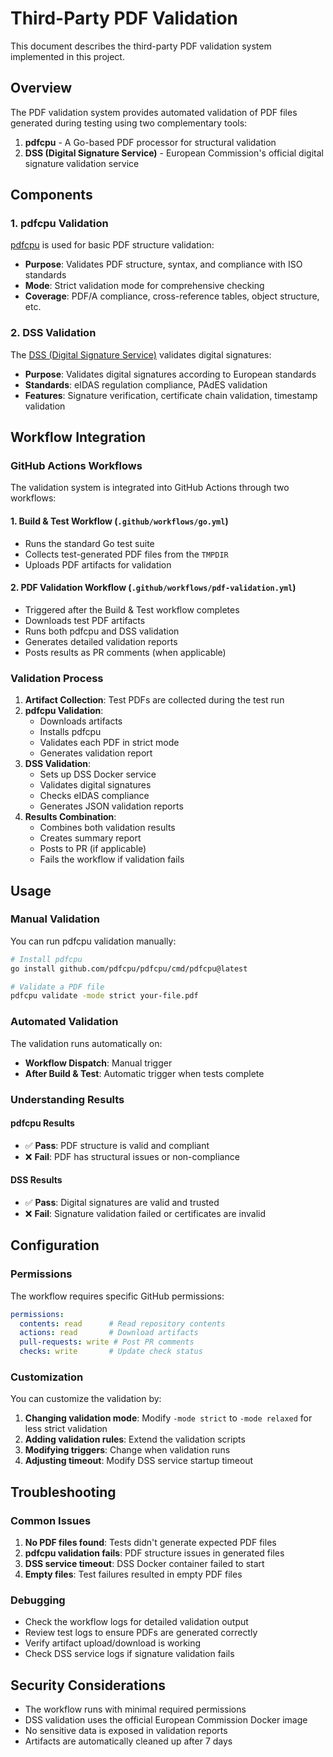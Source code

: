 # Third-Party PDF Validation

This document describes the third-party PDF validation system implemented in this project.

## Overview

The PDF validation system provides automated validation of PDF files generated during testing using two complementary tools:

1. **pdfcpu** - A Go-based PDF processor for structural validation
2. **DSS (Digital Signature Service)** - European Commission's official digital signature validation service

## Components

### 1. pdfcpu Validation

[pdfcpu](https://github.com/pdfcpu/pdfcpu) is used for basic PDF structure validation:

- **Purpose**: Validates PDF structure, syntax, and compliance with ISO standards
- **Mode**: Strict validation mode for comprehensive checking
- **Coverage**: PDF/A compliance, cross-reference tables, object structure, etc.

### 2. DSS Validation

The [DSS (Digital Signature Service)](https://ec.europa.eu/digital-building-blocks/DSS/webapp-demo/) validates digital signatures:

- **Purpose**: Validates digital signatures according to European standards
- **Standards**: eIDAS regulation compliance, PAdES validation
- **Features**: Signature verification, certificate chain validation, timestamp validation

## Workflow Integration

### GitHub Actions Workflows

The validation system is integrated into GitHub Actions through two workflows:

#### 1. Build & Test Workflow (`.github/workflows/go.yml`)

- Runs the standard Go test suite
- Collects test-generated PDF files from the `TMPDIR`
- Uploads PDF artifacts for validation

#### 2. PDF Validation Workflow (`.github/workflows/pdf-validation.yml`)

- Triggered after the Build & Test workflow completes
- Downloads test PDF artifacts
- Runs both pdfcpu and DSS validation
- Generates detailed validation reports
- Posts results as PR comments (when applicable)

### Validation Process

1. **Artifact Collection**: Test PDFs are collected during the test run
2. **pdfcpu Validation**: 
   - Downloads artifacts
   - Installs pdfcpu
   - Validates each PDF in strict mode
   - Generates validation report
3. **DSS Validation**:
   - Sets up DSS Docker service
   - Validates digital signatures
   - Checks eIDAS compliance
   - Generates JSON validation reports
4. **Results Combination**:
   - Combines both validation results
   - Creates summary report
   - Posts to PR (if applicable)
   - Fails the workflow if validation fails

## Usage

### Manual Validation

You can run pdfcpu validation manually:

```bash
# Install pdfcpu
go install github.com/pdfcpu/pdfcpu/cmd/pdfcpu@latest

# Validate a PDF file
pdfcpu validate -mode strict your-file.pdf
```

### Automated Validation

The validation runs automatically on:

- **Workflow Dispatch**: Manual trigger
- **After Build & Test**: Automatic trigger when tests complete

### Understanding Results

#### pdfcpu Results

- ✅ **Pass**: PDF structure is valid and compliant
- ❌ **Fail**: PDF has structural issues or non-compliance

#### DSS Results

- ✅ **Pass**: Digital signatures are valid and trusted
- ❌ **Fail**: Signature validation failed or certificates are invalid

## Configuration

### Permissions

The workflow requires specific GitHub permissions:

```yaml
permissions:
  contents: read      # Read repository contents
  actions: read       # Download artifacts
  pull-requests: write # Post PR comments
  checks: write       # Update check status
```

### Customization

You can customize the validation by:

1. **Changing validation mode**: Modify `-mode strict` to `-mode relaxed` for less strict validation
2. **Adding validation rules**: Extend the validation scripts
3. **Modifying triggers**: Change when validation runs
4. **Adjusting timeout**: Modify DSS service startup timeout

## Troubleshooting

### Common Issues

1. **No PDF files found**: Tests didn't generate expected PDF files
2. **pdfcpu validation fails**: PDF structure issues in generated files
3. **DSS service timeout**: DSS Docker container failed to start
4. **Empty files**: Test failures resulted in empty PDF files

### Debugging

- Check the workflow logs for detailed validation output
- Review test logs to ensure PDFs are generated correctly
- Verify artifact upload/download is working
- Check DSS service logs if signature validation fails

## Security Considerations

- The workflow runs with minimal required permissions
- DSS validation uses the official European Commission Docker image
- No sensitive data is exposed in validation reports
- Artifacts are automatically cleaned up after 7 days